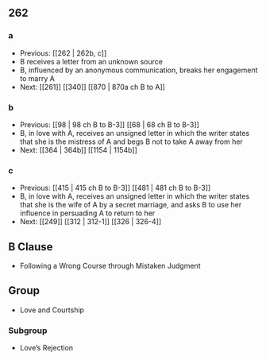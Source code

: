 ## 262
### a
- Previous: [[262 | 262b, c]] 
- B receives a letter from an unknown source
- B, influenced by an anonymous communication, breaks her engagement to marry A
- Next: [[261]] [[340]] [[870 | 870a ch B to A]] 

### b
- Previous: [[98 | 98 ch B to B-3]] [[68 | 68 ch B to B-3]] 
- B, in love with A, receives an unsigned letter in which the writer states that she is the mistress of A and begs B not to take A away from her
- Next: [[364 | 364b]] [[1154 | 1154b]] 

### c
- Previous: [[415 | 415 ch B to B-3]] [[481 | 481 ch B to B-3]] 
- B, in love with A, receives an unsigned letter in which the writer states that she is the wife of A by a secret marriage, and asks B to use her influence in persuading A to return to her
- Next: [[249]] [[312 | 312-1]] [[326 | 326-4]] 

## B Clause
- Following a Wrong Course through Mistaken Judgment

## Group
- Love and Courtship

### Subgroup
- Love’s Rejection

